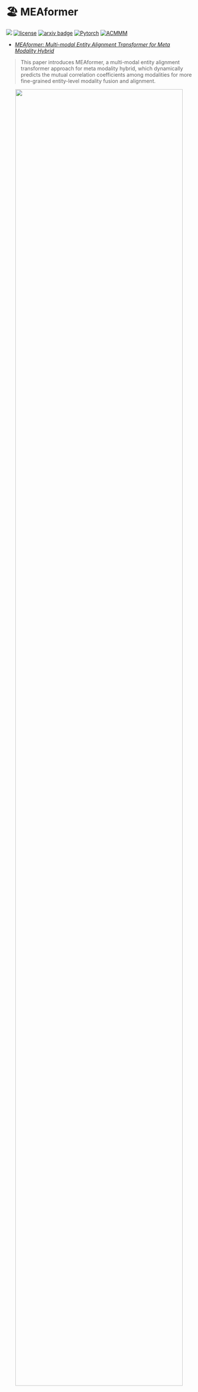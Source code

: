 # 🏖️ MEAformer
![](https://img.shields.io/badge/version-1.0.1-blue)
[![license](https://img.shields.io/github/license/mashape/apistatus.svg?maxAge=2592000)](https://github.com/zjukg/MEAformer/blob/main/licence)
[![arxiv badge](https://img.shields.io/badge/arxiv-2212.14454-red)](https://arxiv.org/abs/2212.14454)
[![Pytorch](https://img.shields.io/badge/PyTorch-%23EE4C2C.svg?e&logo=PyTorch&logoColor=white)](https://pytorch.org/)
[![ACMMM](https://img.shields.io/badge/ACM%20MM-2023-%23bd9f65?labelColor=%233d4cac&color=%23dd2167)](https://www.acmmm2023.org/)

 - [*MEAformer: Multi-modal Entity Alignment Transformer for Meta Modality Hybrid*](https://arxiv.org/abs/2212.14454)
>This paper introduces MEAformer, a multi-modal entity alignment transformer approach for meta modality hybrid, which dynamically predicts the mutual correlation coefficients among modalities for more fine-grained entity-level modality fusion and alignment.

<div align="center">
    <img src="https://github.com/zjukg/MEAformer/blob/main/IMG/MEAformer.jpg" width="95%" height="auto" />
</div>

## 🔔 News
- **`2023-7` We release the [Repo](https://github.com/zjukg/UMAEA) for our paper: [`Rethinking Uncertainly Missing and Ambiguous Visual Modality in Multi-Modal Entity Alignment`](https://arxiv.org/abs/2307.16210) !** 
- **`2023-5` We preprint our paper [`Revisit and Outstrip Entity Alignment: A Perspective of Generative Models`](https://arxiv.org/abs/2305.14651) !**
- **`2023-4` We release the complete code and [data](https://drive.google.com/file/d/1VIWcc3KDcLcRImeSrF2AyhetBLq_gsnx/view?usp=sharing) for [MEAformer](https://github.com/zjukg/MEAformer) !**

<!-- >In this paper .... -->

## 🔬 Dependencies
```bash
pip install -r requirement.txt
```
#### Details
- Python (>= 3.7)
- [PyTorch](http://pytorch.org/) (>= 1.6.0)
- numpy (>= 1.19.2)
- [Transformers](http://huggingface.co/transformers/) (>= 4.21.3)
- easydict (>= 1.10)
- unidecode (>= 1.3.6)
- tensorboard (>= 2.11.0)




## 🚀 Train
- **Quick start**: Using  script file (`run.sh`)
```bash
>> cd MEAformer
>> bash run.sh
```
- **Optional**: Using the `bash command`
```bash
>> cd MEAformer
# -----------------------
# ---- non-iterative ----
# -----------------------
# ----  w/o surface  ---- 
# FBDB15K
>> bash run_meaformer.sh 1 FBDB15K norm 0.8 0 
>> bash run_meaformer.sh 1 FBDB15K norm 0.5 0 
>> bash run_meaformer.sh 1 FBDB15K norm 0.2 0 
# FBYG15K
>> bash run_meaformer.sh 1 FBYG15K norm 0.8 0 
>> bash run_meaformer.sh 1 FBYG15K norm 0.5 0 
>> bash run_meaformer.sh 1 FBYG15K norm 0.2 0 
# DBP15K
>> bash run_meaformer.sh 1 DBP15K zh_en 0.3 0 
>> bash run_meaformer.sh 1 DBP15K ja_en 0.3 0 
>> bash run_meaformer.sh 1 DBP15K fr_en 0.3 0
# ----  w/ surface  ---- 
# DBP15K
>> bash run_meaformer.sh 1 DBP15K zh_en 0.3 1 
>> bash run_meaformer.sh 1 DBP15K ja_en 0.3 1 
>> bash run_meaformer.sh 1 DBP15K fr_en 0.3 1
# -----------------------
# ------ iterative ------
# -----------------------
# ----  w/o surface  ---- 
# FBDB15K
>> bash run_meaformer_il.sh 1 FBDB15K norm 0.8 0 
>> bash run_meaformer_il.sh 1 FBDB15K norm 0.5 0 
>> bash run_meaformer_il.sh 1 FBDB15K norm 0.2 0 
# FBYG15K
>> bash run_meaformer_il.sh 1 FBYG15K norm 0.8 0 
>> bash run_meaformer_il.sh 1 FBYG15K norm 0.5 0 
>> bash run_meaformer_il.sh 1 FBYG15K norm 0.2 0 
# DBP15K
>> bash run_meaformer_il.sh 1 DBP15K zh_en 0.3 0 
>> bash run_meaformer_il.sh 1 DBP15K ja_en 0.3 0 
>> bash run_meaformer_il.sh 1 DBP15K fr_en 0.3 0
# ----  w/ surface  ---- 
# DBP15K
>> bash run_meaformer_il.sh 1 DBP15K zh_en 0.3 1 
>> bash run_meaformer_il.sh 1 DBP15K ja_en 0.3 1 
>> bash run_meaformer_il.sh 1 DBP15K fr_en 0.3 1
```

❗Tips: you can open the `run_meaformer.sh` or `run_meaformer_il.sh` file for parameter or training target modification.

## 🎯 Results

$\bf{H@1}$ Performance with the Settings: **`w/o surface & Non-iterative`**. We modified part of the [MSNEA](https://github.com/liyichen-cly/MSNEA) to involve not using the content of attribute values but only the attribute types themselves (See [issues](https://github.com/zjukg/MEAformer/issues/3) for details):
| Method | $\bf{DBP15K_{ZH-EN}}$ | $\bf{DBP15K_{JA-EN}}$ | $\bf{DBP15K_{FR-EN}}$ |
|:------------------:|:----------------:|:----------------:|:----------------:|
|        [MSNEA](https://github.com/liyichen-cly/MSNEA)          |    .648     |     .541     |      .557     |
|        [EVA](https://github.com/cambridgeltl/eva)          |    .683     |     .669    |      .686     |
|        [MCLEA](https://github.com/lzxlin/mclea)          |    .726     |     .719     |      .719     |
|        [MEAformer]()         |    **.772**     |     **.764**     |      **.771**     |
|        [UMAEA](https://github.com/zjukg/umaea)         |    **.800**     |     **.801**     |      **.818**     |


## 📚 Dataset
❗NOTE: Download from [GoogleDrive](https://drive.google.com/file/d/1VIWcc3KDcLcRImeSrF2AyhetBLq_gsnx/view?usp=sharing) (1.26G) and unzip it to make those files **satisfy the following file hierarchy**:
```
ROOT
├── data
│   └── mmkg
└── code
    └── MEAformer
```

#### Code Path
<details>
    <summary>👈 🔎 Click</summary>
 
```
MEAformer
├── config.py
├── main.py
├── requirement.txt
├── run_meaformer.sh
├── run_meaformer_il.sh
├── run.sh
├── model
│   ├── __init__.py
│   ├── layers.py
│   ├── MEAformer_loss.py
│   ├── MEAformer.py
│   ├── MEAformer_tools.py
│   └── Tool_model.py
├── src
│   ├── __init__.py
│   ├── distributed_utils.py
│   ├── data.py
│   └── utils.py
└── torchlight
    ├── __init__.py
    ├── logger.py
    ├── metric.py
    └── utils.py
```

</details>


#### Data Path
<details>
    <summary>👈 🔎 Click</summary>
 
```
mmkg
├── DBP15K
│   ├── fr_en
│   │   ├── ent_ids_1
│   │   ├── ent_ids_2
│   │   ├── ill_ent_ids
│   │   ├── training_attrs_1
│   │   ├── training_attrs_2
│   │   ├── triples_1
│   │   └── triples_2
│   ├── ja_en
│   │   ├── ent_ids_1
│   │   ├── ent_ids_2
│   │   ├── ill_ent_ids
│   │   ├── training_attrs_1
│   │   ├── training_attrs_2
│   │   ├── triples_1
│   │   └── triples_2
│   ├── translated_ent_name
│   │   ├── dbp_fr_en.json
│   │   ├── dbp_ja_en.json
│   │   └── dbp_zh_en.json
│   └── zh_en
│       ├── ent_ids_1
│       ├── ent_ids_2
│       ├── ill_ent_ids
│       ├── training_attrs_1
│       ├── training_attrs_2
│       ├── triples_1
│       └── triples_2
├── FBDB15K
│   └── norm
│       ├── ent_ids_1
│       ├── ent_ids_2
│       ├── ill_ent_ids
│       ├── training_attrs_1
│       ├── training_attrs_2
│       ├── triples_1
│       └── triples_2
├── FBYG15K
│   └── norm
│       ├── ent_ids_1
│       ├── ent_ids_2
│       ├── ill_ent_ids
│       ├── training_attrs_1
│       ├── training_attrs_2
│       ├── triples_1
│       └── triples_2
├── embedding
│   └── glove.6B.300d.txt
├── pkls
│   ├── dbpedia_wikidata_15k_dense_GA_id_img_feature_dict.pkl
│   ├── dbpedia_wikidata_15k_norm_GA_id_img_feature_dict.pkl
│   ├── FBDB15K_id_img_feature_dict.pkl
│   ├── FBYG15K_id_img_feature_dict.pkl
│   ├── fr_en_GA_id_img_feature_dict.pkl
│   ├── ja_en_GA_id_img_feature_dict.pkl
│   └── zh_en_GA_id_img_feature_dict.pkl
├── MEAformer
└── dump
```

</details>

## 🤝 Cite:
Please condiser citing this paper if you use the ```code``` or ```data``` from our work.
Thanks a lot :)

```bigquery
@inproceedings{chen2023meaformer,
  author    = {Zhuo Chen and
               Jiaoyan Chen and
               Wen Zhang and
               Lingbing Guo and
               Yin Fang and
               Yufeng Huang and
               Yichi Zhang and
               Yuxia Geng and
               Jeff Z. Pan and
               Wenting Song and
               Huajun Chen},
  title     = {MEAformer: Multi-modal Entity Alignment Transformer for Meta Modality Hybrid},
  booktitle    = {{ACM} Multimedia},
  publisher    = {{ACM}},
  year         = {2023}
}
```


## 💡 Acknowledgement

We appreciate [MCLEA](https://github.com/lzxlin/MCLEA), [MSNEA](https://github.com/liyichen-cly/MSNEA), [EVA](https://github.com/cambridgeltl/eva), [MMEA](https://github.com/liyichen-cly/MMEA) and many other related works for their open-source contributions.

<a href="https://info.flagcounter.com/VOlE"><img src="https://s11.flagcounter.com/count2/VOlE/bg_FFFFFF/txt_000000/border_F7F7F7/columns_6/maxflags_12/viewers_3/labels_0/pageviews_0/flags_0/percent_0/" alt="Flag Counter" border="0"></a>
